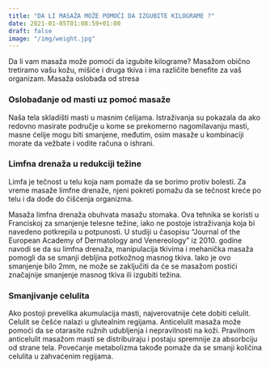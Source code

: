 ```yaml
---
title: "DA LI MASAŽA MOŽE POMOĆI DA IZGUBITE KILOGRAME ?"
date: 2021-01-05T01:08:59+01:00
draft: false
image: "/img/weight.jpg"
---
```


Da li vam masaža može pomoći da izgubite kilograme? Masažom obično tretiramo vašu kožu, mišiće i druga tkiva i ima različite benefite za vaš organizam. Masaža oslobađa od stresa

### Oslobađanje od masti uz pomoć masaže
Naša tela skladišti masti u masnim ćelijama. Istraživanja su pokazala da ako redovno masirate područje u kome se prekomerno nagomilavanju masti, masne ćelije mogu biti smanjene, međutim, osim masaže u kombinaciji morate da vežbate i vodite računa o ishrani.

### Limfna drenaža u redukciji težine
Limfa je tečnost u telu koja nam pomaže da se borimo protiv bolesti. Za vreme masaže limfne drenaže, njeni pokreti pomažu da se tečnost kreće po telu i da dođe do čišćenja organizma.

Masaža limfna drenaža obuhvata masažu stomaka. Ova tehnika se koristi u Franciskoj za smanjenje telesne težine, iako ne postoje istraživanja koja bi navedeno potkrepila u potpunosti. U studiji u časopisu “Journal of the European Academy of Dermatology and Venereology” iz 2010. godine navodi se da su limfna drenaža, manipulacija tkivima i mehanička masaža pomogli da se smanji debljina potkožnog masnog tkiva. Iako je ovo smanjenje bilo 2mm, ne može se zaključiti da će se masažom postići značajnije smanjenje masnog tkiva ili izgubiti težina.

### Smanjivanje celulita
Ako postoji prevelika akumulacija masti, najverovatnije ćete dobiti celulit. Celulit se češće nalazi u glutealnim regijama. Anticelulit masaža može pomoći da se otarasite ružnih udubljenja i nepravilnosti na koži. Pravilnom anticelulit masažom masti se distribuiraju i postaju spremnije za absorbciju od strane tela. Povećanje metabolizma takođe pomaže da se smanji količina celulita u zahvaćenim regijama.